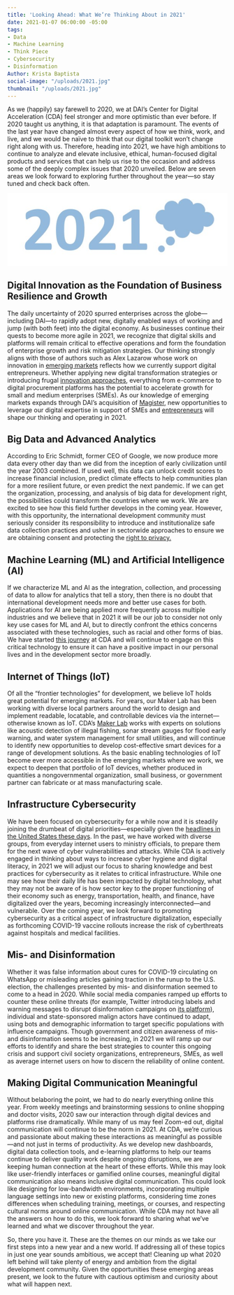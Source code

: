 ```yaml
---
title: 'Looking Ahead: What We’re Thinking About in 2021'
date: 2021-01-07 06:00:00 -05:00
tags:
- Data
- Machine Learning
- Think Piece
- Cybersecurity
- Disinformation
Author: Krista Baptista
social-image: "/uploads/2021.jpg"
thumbnail: "/uploads/2021.jpg"
---
```


As we (happily) say farewell to 2020, we at DAI’s Center for Digital Acceleration (CDA) feel stronger and more optimistic than ever before. If 2020 taught us anything, it is that adaptation is paramount. The events of the last year have changed almost every aspect of how we think, work, and live, and we would be naïve to think that our digital toolkit won’t change right along with us. Therefore, heading into 2021, we have high ambitions to continue to analyze and elevate inclusive, ethical, human-focused digital products and services that can help us rise to the occasion and address some of the deeply complex issues that 2020 unveiled. Below are seven areas we look forward to exploring further throughout the year—so stay tuned and check back often.

<!--more-->

![2021.jpg](/uploads/2021.jpg)

## Digital Innovation as the Foundation of Business Resilience and Growth

The daily uncertainty of 2020 spurred enterprises across the globe—including DAI—to rapidly adopt new, digitally enabled ways of working and jump (with both feet) into the digital economy. As businesses continue their quests to become more agile in 2021, we recognize that digital skills and platforms will remain critical to effective operations and form the foundation of enterprise growth and risk mitigation strategies. Our thinking strongly aligns with those of authors such as Alex Lazarow whose work on innovation in [emerging markets](https://hbr.org/2020/10/startups-its-time-to-think-like-camels-not-unicorns) reflects how we currently support digital entrepreneurs. Whether applying new digital transformation strategies or introducing frugal [innovation approaches](https://ssir.org/articles/entry/frugal_innovation_for_todays_and_tomorrows_crises), everything from e-commerce to digital procurement platforms has the potential to accelerate growth for small and medium enterprises (SMEs). As our knowledge of emerging markets expands through DAI’s acquisition of [Magister,](https://www.dai.com/news/dai-magister-the-leading-capital-advisor-and-investment-bank-for-international-and-emerging-markets) new opportunities to leverage our digital expertise in support of SMEs and [entrepreneurs](https://dai-global-developments.com/articles/commercializing-agricultural-innovations-in-the-age-of-covid-19) will shape our thinking and operating in 2021.

## Big Data and Advanced Analytics

According to Eric Schmidt, former CEO of Google, we now produce more data every other day than we did from the inception of early civilization until the year 2003 combined. If used well, this data can unlock credit scores to increase financial inclusion, predict climate effects to help communities plan for a more resilient future, or even predict the next pandemic. If we can get the organization, processing, and analysis of big data for development right, the possibilities could transform the countries where we work. We are excited to see how this field further develops in the coming year. However, with this opportunity, the international development community must seriously consider its responsibility to introduce and institutionalize safe data collection practices and usher in sectorwide approaches to ensure we are obtaining consent and protecting the [right to privacy.](https://dai-global-digital.com/consent-to-data-processing-in-humanitarian-and-development-contexts-part-one.html)

## Machine Learning (ML) and Artificial Intelligence (AI)

If we characterize ML and AI as the integration, collection, and processing of data to allow for analytics that tell a story, then there is no doubt that international development needs more and better use cases for both. Applications for AI are being applied more frequently across multiple industries and we believe that in 2021 it will be our job to consider not only key use cases for ML and AI, but to directly confront the ethics concerns associated with these technologies, such as racial and other forms of bias. We have started [this journey](https://dai-global-digital.com/algorithms-in-development.html) at CDA and will continue to engage on this critical technology to ensure it can have a positive impact in our personal lives and in the development sector more broadly.

## Internet of Things (IoT)

Of all the “frontier technologies” for development, we believe IoT holds great potential for emerging markets. For years, our Maker Lab has been working with diverse local partners around the world to design and implement readable, locatable, and controllable devices via the internet—otherwise known as IoT. CDA’s [Maker Lab](https://www.dai.com/our-work/solutions/dai-maker-lab) works with experts on solutions like acoustic detection of illegal fishing, sonar stream gauges for flood early warning, and water system management for small utilities, and will continue to identify new opportunities to develop cost-effective smart devices for a range of development solutions. As the basic enabling technologies of IoT become ever more accessible in the emerging markets where we work, we expect to deepen that portfolio of IoT devices, whether produced in quantities a nongovernmental organization, small business, or government partner can fabricate or at mass manufacturing scale.

## Infrastructure Cybersecurity

We have been focused on cybersecurity for a while now and it is steadily joining the drumbeat of digital priorities—especially given the [headlines in the United States these days](https://thehill.com/policy/cybersecurity/532756-us-intel-agencies-blame-russia-for-massive-solarwinds-hack). In the past, we have worked with diverse groups, from everyday internet users to ministry officials, to prepare them for the next wave of cyber vulnerabilities and attacks. While CDA is actively engaged in thinking about ways to increase cyber hygiene and digital literacy, in 2021 we will adjust our focus to sharing knowledge and best practices for cybersecurity as it relates to critical infrastructure. While one may see how their daily life has been impacted by digital technology, what they may not be aware of is how sector key to the proper functioning of their economy such as energy, transportation, health, and finance, have digitalized over the years, becoming increasingly interconnected—and vulnerable. Over the coming year, we look forward to promoting cybersecurity as a critical aspect of infrastructure digitalization, especially as forthcoming COVID-19 vaccine rollouts increase the risk of cyberthreats against hospitals and medical facilities.

## Mis- and Disinformation

Whether it was false information about cures for COVID-19 circulating on WhatsApp or misleading articles gaining traction in the runup to the U.S. election, the challenges presented by mis- and disinformation seemed to come to a head in 2020. While social media companies ramped up efforts to counter these online threats (for example, Twitter introducing labels and warning messages to disrupt disinformation campaigns on [its platform](https://blog.twitter.com/en_us/topics/product/2020/updating-our-approach-to-misleading-information.html)), individual and state-sponsored malign actors have continued to adapt, using bots and demographic information to target specific populations with influence campaigns. Though government and citizen awareness of mis- and disinformation seems to be increasing, in 2021 we will ramp up our efforts to identify and share the best strategies to counter this ongoing crisis and support civil society organizations, entrepreneurs, SMEs, as well as average internet users on how to discern the reliability of online content.

## Making Digital Communication Meaningful

Without belaboring the point, we had to do nearly everything online this year. From weekly meetings and brainstorming sessions to online shopping and doctor visits, 2020 saw our interaction through digital devices and platforms rise dramatically. While many of us may feel Zoom-ed out, digital communication will continue to be the norm in 2021. At CDA, we’re curious and passionate about making these interactions as meaningful as possible—and not just in terms of productivity. As we develop new dashboards, digital data collection tools, and e-learning platforms to help our teams continue to deliver quality work despite ongoing disruptions, we are keeping human connection at the heart of these efforts. While this may look like user-friendly interfaces or gamified online courses, meaningful digital communication also means inclusive digital communication. This could look like designing for low-bandwidth environments, incorporating multiple language settings into new or existing platforms, considering time zones differences when scheduling training, meetings, or courses, and respecting cultural norms around online communication. While CDA may not have all the answers on how to do this, we look forward to sharing what we’ve learned and what we discover throughout the year.

So, there you have it. These are the themes on our minds as we take our first steps into a new year and a new world. If addressing all of these topics in just one year sounds ambitious, we accept that! Cleaning up what 2020 left behind will take plenty of energy and ambition from the digital development community. Given the opportunities these emerging areas present, we look to the future with cautious optimism and curiosity about what will happen next.